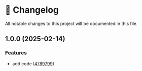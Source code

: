 # 📜 Changelog

All notable changes to this project will be documented in this file.


## 1.0.0 (2025-02-14)


### Features

* add code ([4789799](https://github.com/gucasassi/terraform-module/commit/4789799f6e6742420f7c3d6915ba2aa592d39a96))
